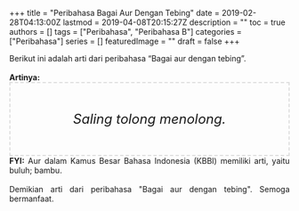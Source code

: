+++
title = "Peribahasa Bagai Aur Dengan Tebing"
date = 2019-02-28T04:13:00Z
lastmod = 2019-04-08T20:15:27Z
description = ""
toc = true
authors = []
tags = ["Peribahasa", "Peribahasa B"]
categories = ["Peribahasa"]
series = []
featuredImage = ""
draft = false
+++

<div dir="ltr" style="text-align: left;" trbidi="on"><div style="text-align: justify;">Berikut ini adalah arti dari peribahasa “Bagai aur dengan tebing”.</div><br /><div style="text-align: justify;"><b>Artinya:</b></div><div style="border: 2px dashed #ddd; font-size: 24px; height: auto; margin: 0 auto; padding: 50px; text-align: center; width: auto;"><i>Saling tolong menolong.</i></div><div style="text-align: justify;"><b>FYI:</b> Aur dalam Kamus Besar Bahasa Indonesia (KBBI) memiliki arti, yaitu buluh; bambu.</div><br /><div style="text-align: justify;">Demikian arti dari peribahasa "Bagai aur dengan tebing". Semoga bermanfaat. </div></div>
